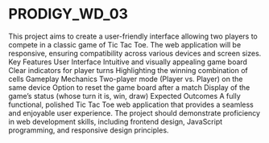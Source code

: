 # PRODIGY_WD_03
This project aims to create a user-friendly interface allowing two players to compete in a classic game of Tic Tac Toe. The web application will be responsive, ensuring compatibility across various devices and screen sizes. Key Features User Interface Intuitive and visually appealing game board Clear indicators for player turns Highlighting the winning combination of cells Gameplay Mechanics Two-player mode (Player vs. Player) on the same device Option to reset the game board after a match Display of the game’s status (whose turn it is, win, draw) Expected Outcomes A fully functional, polished Tic Tac Toe web application that provides a seamless and enjoyable user experience. The project should demonstrate proficiency in web development skills, including frontend design, JavaScript programming, and responsive design principles.
